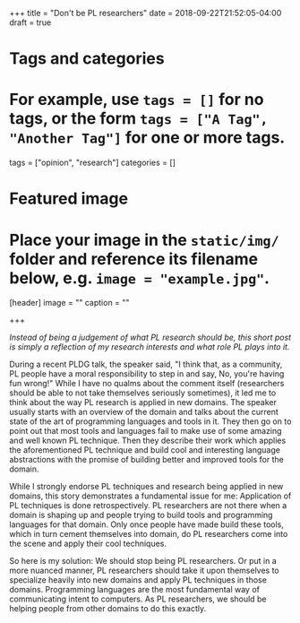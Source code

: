 +++
title = "Don't be PL researchers"
date = 2018-09-22T21:52:05-04:00
draft = true

# Tags and categories
# For example, use `tags = []` for no tags, or the form `tags = ["A Tag", "Another Tag"]` for one or more tags.
tags = ["opinion", "research"]
categories = []

# Featured image
# Place your image in the `static/img/` folder and reference its filename below, e.g. `image = "example.jpg"`.
[header]
image = ""
caption = ""

+++

*Instead of being a judgement of what PL research should be, this short post is
simply a reflection of my research interests and what role PL plays into it.*

During a recent PLDG talk, the speaker said, "I think that, as a community, PL
people have a moral responsibility to step in and say, No, you're having fun
wrong!" While I have no qualms about the comment itself (researchers should be
able to not take themselves seriously sometimes), it led me to think about the
way PL research is applied in new domains. The speaker usually starts with an
overview of the domain and talks about the current state of the art of
programming languages and tools in it. They then go on to point out that most
tools and languages fail to make use of some amazing and well known PL
technique. Then they describe their work which applies the aforementioned PL
technique and build cool and interesting language abstractions with the promise
of building better and improved tools for the domain.

While I strongly endorse PL techniques and research being applied in new
domains, this story demonstrates a fundamental issue for me: Application of PL techniques is
done retrospectively. PL researchers are not there when a domain is shaping up
and people trying to build tools and programming languages for that domain.
Only once people have made build these tools, which in turn cement
themselves into domain, do PL researchers come into the scene and apply their
cool techniques.

So here is my solution: We should stop being PL researchers. Or put in a more
nuanced manner, PL researchers should take it upon themselves to specialize
heavily into new domains and apply PL techniques in those domains. Programming
languages are the most fundamental way of communicating intent to computers. As
PL researchers, we should be helping people from other domains to do this
exactly.
